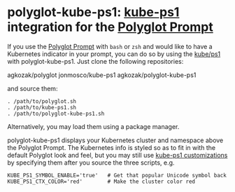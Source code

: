 # polyglot-kube-ps1: [kube-ps1](https://github.com/jonmosco/kube-ps1) integration for the [Polyglot Prompt](https://github.com/agkozak/polyglot)

If you use the [Polyglot Prompt](https://github.com/agkozak/polyglot) with `bash` or `zsh` and would like to have a Kubernetes indicator in your prompt, you can do so by using the [kube/ps1](https://github.com/jonmosco/kube-ps1) with polyglot-kube-ps1. Just clone the following repositories:

  agkozak/polyglot
  jonmosco/kube-ps1
  agkozak/polyglot-kube-ps1

and source them:

    . /path/to/polyglot.sh
    . /path/to/kube-ps1.sh
    . /path/to/polyglot-kube-ps1.sh

Alternatively, you may load them using a package manager.

polyglot-kube-ps1 displays your Kubernetes cluster and namespace above the Polyglot Prompt. The Kubernetes info is styled so as to fit in with the default Polyglot look and feel, but you may still use [kube-ps1 customizations](https://github.com/jonmosco/kube-ps1/blob/master/README.md#customization) by specifying them after you source the three scripts, e.g.

    KUBE_PS1_SYMBOL_ENABLE='true'	# Get that popular Unicode symbol back
    KUBE_PS1_CTX_COLOR='red'		# Make the cluster color red
